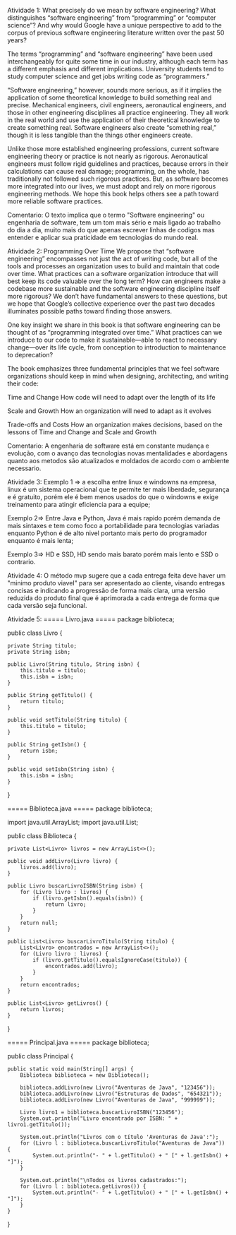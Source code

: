 Atividade 1:
What precisely do we mean by software engineering? What distinguishes “software engineering” from “programming” or “computer science”? And why would Google have a unique perspective to add to the corpus of previous software engineering literature written over the past 50 years?
 
The terms “programming” and “software engineering” have been used interchangeably for quite some time in our industry, although each term has a different emphasis and different implications. University students tend to study computer science and get jobs writing code as “programmers.”
 
“Software engineering,” however, sounds more serious, as if it implies the application of some theoretical knowledge to build something real and precise. Mechanical engineers, civil engineers, aeronautical engineers, and those in other engineering disciplines all practice engineering. They all work in the real world and use the application of their theoretical knowledge to create something real. Software engineers also create “something real,” though it is less tangible than the things other engineers create.
 
Unlike those more established engineering professions, current software engineering theory or practice is not nearly as rigorous. Aeronautical engineers must follow rigid guidelines and practices, because errors in their calculations can cause real damage; programming, on the whole, has traditionally not followed such rigorous practices. But, as software becomes more integrated into our lives, we must adopt and rely on more rigorous engineering methods. We hope this book helps others see a path toward more reliable software practices.

Comentario: O texto implica que o termo "Software engineering" ou engenharia de software, tem um tom mais sério e mais ligado ao trabalho do dia a dia, muito mais do que apenas escrever linhas de codigos mas entender e aplicar sua praticidade em tecnologias do mundo real.

Atividade 2:
Programming Over Time
We propose that “software engineering” encompasses not just the act of writing code, but all of the tools and processes an organization uses to build and maintain that code over time. What practices can a software organization introduce that will best keep its code valuable over the long term? How can engineers make a codebase more sustainable and the software engineering discipline itself more rigorous? We don’t have fundamental answers to these questions, but we hope that Google’s collective experience over the past two decades illuminates possible paths toward finding those answers.
 
One key insight we share in this book is that software engineering can be thought of as “programming integrated over time.” What practices can we introduce to our code to make it sustainable—able to react to necessary change—over its life cycle, from conception to introduction to maintenance to deprecation?
 
The book emphasizes three fundamental principles that we feel software organizations should keep in mind when designing, architecting, and writing their code:
 
Time and Change
How code will need to adapt over the length of its life
 
Scale and Growth
How an organization will need to adapt as it evolves
 
Trade-offs and Costs
How an organization makes decisions, based on the lessons of Time and Change and Scale and Growth

Comentario: A engenharia de software está em constante mudança e evolução, com o avanço das tecnologias novas mentalidades e abordagens quanto aos metodos são atualizados e moldados de acordo com o ambiente necessario.

Atividade 3:
Exemplo 1 => a escolha entre linux e windowns na empresa, linux é um sistema operacional que te permite ter mais liberdade, segurança e é gratuito, porém ele é bem menos usados do que o windowns e exige treinamento para atingir eficiencia para a equipe;

Exemplo 2=> Entre Java e Python, Java é mais rapido porém demanda de mais sintaxes e tem como foco a portabilidade para tecnologias variadas enquanto Python é de alto nivel portanto mais perto do programador enquanto é mais lenta;

Exemplo 3=> HD e SSD, HD sendo mais barato porém mais lento e SSD o contrario.

Atividade 4:
O método mvp sugere que a cada entrega feita deve haver um "minimo produto viavel" para ser apresentado ao cliente, visando entregas concisas e indicando a progressão de forma mais clara, uma versão reduzida do produto final que é aprimorada a cada entrega de forma que cada versão seja funcional.



Atividade 5:
===== Livro.java =====
package biblioteca;

public class Livro {

    private String titulo;
    private String isbn;

    public Livro(String titulo, String isbn) {
        this.titulo = titulo;
        this.isbn = isbn;
    }

    public String getTitulo() {
        return titulo;
    }

    public void setTitulo(String titulo) {
        this.titulo = titulo;
    }

    public String getIsbn() {
        return isbn;
    }

    public void setIsbn(String isbn) {
        this.isbn = isbn;
    }
}


===== Biblioteca.java =====
package biblioteca;

import java.util.ArrayList;
import java.util.List;

public class Biblioteca {

    private List<Livro> livros = new ArrayList<>();

    public void addLivro(Livro livro) {
        livros.add(livro);
    }

    public Livro buscarLivroISBN(String isbn) {
        for (Livro livro : livros) {
            if (livro.getIsbn().equals(isbn)) {
                return livro;
            }
        }
        return null;
    }

    public List<Livro> buscarLivroTitulo(String titulo) {
        List<Livro> encontrados = new ArrayList<>();
        for (Livro livro : livros) {
            if (livro.getTitulo().equalsIgnoreCase(titulo)) {
                encontrados.add(livro);
            }
        }
        return encontrados;
    }

    public List<Livro> getLivros() {
        return livros;
    }
}


===== Principal.java =====
package biblioteca;

public class Principal {

    public static void main(String[] args) {
        Biblioteca biblioteca = new Biblioteca();

        biblioteca.addLivro(new Livro("Aventuras de Java", "123456"));
        biblioteca.addLivro(new Livro("Estruturas de Dados", "654321"));
        biblioteca.addLivro(new Livro("Aventuras de Java", "999999"));

        Livro livro1 = biblioteca.buscarLivroISBN("123456");
        System.out.println("Livro encontrado por ISBN: " + livro1.getTitulo());

        System.out.println("Livros com o título 'Aventuras de Java':");
        for (Livro l : biblioteca.buscarLivroTitulo("Aventuras de Java")) {
            System.out.println("- " + l.getTitulo() + " [" + l.getIsbn() + "]");
        }

        System.out.println("\nTodos os livros cadastrados:");
        for (Livro l : biblioteca.getLivros()) {
            System.out.println("- " + l.getTitulo() + " [" + l.getIsbn() + "]");
        }
    }
}


